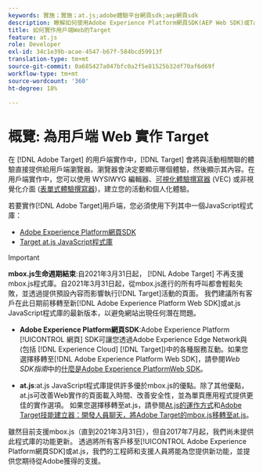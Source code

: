 ```yaml
---
keywords: 實施；實施；at.js;adobe體驗平台網頁sdk;aep網頁sdk
description: 瞭解如何使用Adobe Experience Platform網頁SDK(AEP Web SDK)或Target at.js JavaScript程式庫，為用戶端網路實作Adobe Target。
title: 如何實作用戶端Web的Target
feature: at.js
role: Developer
exl-id: 34c1e39b-acae-4547-b67f-584bcd59913f
translation-type: tm+mt
source-git-commit: 0a685427a047bfc0a2f5e81525b32df70af6d69f
workflow-type: tm+mt
source-wordcount: '360'
ht-degree: 18%

---
```


# 概覽: 為用戶端 Web 實作 Target

在 [!DNL Adobe Target] 的用戶端實作中，[!DNL Target] 會將與活動相關聯的體驗直接提供給用戶端瀏覽器。瀏覽器會決定要顯示哪個體驗，然後顯示其內容。在用戶端實作中，您可以使用 WYSIWYG 編輯器、[可視化體驗撰寫器](/help/c-experiences/c-visual-experience-composer/visual-experience-composer.md) (VEC) 或非視覺化介面 ([表單式體驗撰寫器](/help/c-experiences/form-experience-composer.md))，建立您的活動和個人化體驗。

若要實作[!DNL Adobe Target]用戶端，您必須使用下列其中一個JavaScript程式庫：

* [Adobe Experience Platform網頁SDK](/help/c-implementing-target/c-implementing-target-for-client-side-web/aep-web-sdk.md)
* [Target at.js JavaScript程式庫](/help/c-implementing-target/c-implementing-target-for-client-side-web/c-how-atjs-works/how-atjs-works.md)

>[!IMPORTANT]
>
>**mbox.js生命週期結束**:自2021年3月31日起， [!DNL Adobe Target] 不再支援mbox.js程式庫。自2021年3月31日起，從mbox.js進行的所有呼叫都會輕鬆失敗，並透過提供預設內容而影響執行[!DNL Target]活動的頁面。 我們建議所有客戶在此日期前移轉至新[!DNL Adobe Experience Platform Web SDK]或at.js JavaScript程式庫的最新版本，以避免網站出現任何潛在問題。
>
>* **Adobe Experience Platform網頁SDK**:Adobe Experience Platform [!UICONTROL 網頁] SDK可讓您透過Adobe Experience Edge Network與(包括 [!DNL Experience Cloud]  [!DNL Target])中的各種服務互動。如果您選擇移轉至[!DNL Adobe Experience Platform Web SDK]，請參閱&#x200B;*Web SDK指南*&#x200B;中的[什麼是Adobe Experience PlatformWeb SDK](/help/c-implementing-target/c-implementing-target-for-client-side-web/aep-web-sdk.md)。
   >
   >
* **at.js**:at.js JavaScript程式庫提供許多優於mbox.js的優點。除了其他優點，at.js可改善Web實作的頁面載入時間、改善安全性，並為單頁應用程式提供更佳的實作選項。 如果您選擇移轉至at.js，請參閱[At.js的運作方式](/help/c-implementing-target/c-implementing-target-for-client-side-web/c-how-atjs-works/how-atjs-works.md)和[Adobe Target技能建立器：開發人員聊天，將Adobe Target的mbox.js移轉至at.js](https://seminars.adobeconnect.com/ptdo6mfo6qn6/?proto=true)。
>
>
雖然目前支援mbox.js（直到2021年3月31日），但自2017年7月起，我們尚未提供此程式庫的功能更新。 透過將所有客戶移至[!UICONTROL Adobe Experience Platform網頁SDK]或at.js，我們的工程師和支援人員將能為您提供新功能，並提供您期待從Adobe獲得的支援。
